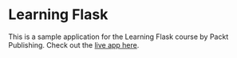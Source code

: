 # Learning Flask

This is a sample application for the Learning Flask course by Packt Publishing. Check out the [live app here](TODO).